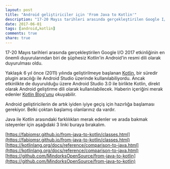 ```yaml
---
layout: post
title: "Android geliştiriciler için 'From Java to Kotlin'"
description: "17-20 Mayıs tarihleri arasında gerçekleştirilen Google I/O 2017 etkinliğinin en önemli duyurularından biri de şüphesiz Kotlin'in Android'in resmi dili olarak duyurulması oldu."
date: 2017-06-01
tags: [android,kotlin]
comments: true
share: true
---
```

17-20 Mayıs tarihleri arasında gerçekleştirilen Google I/O 2017 etkinliğinin en önemli duyurularından biri de şüphesiz Kotlin'in Android'in resmi dili olarak duyurulması oldu.

Yaklaşık 6 yıl önce (2011) yılında geliştirilmeye başlanan [Kotlin](https://kotlinlang.org/), bir süredir plugin aracılığı ile Android Studio üzerinde kullanılabiliyordu. Ancak etkinlikte de duyurulduğu üzere Android Studio 3.0 ile birlikte Kotlin, direkt olarak Android geliştirme dili olarak kullanılabilecek. Haberin içeriğini merak edenler [Kotlin Blog'unu](https://blog.jetbrains.com/kotlin/2017/05/kotlin-on-android-now-official/) okuyabilir.

Android geliştiricilerin de artık iyiden iyiye geçiş için hazırlığa başlaması gerekiyor. Belki çoktan başlamış olanlarınız da vardır.

Java ile Kotlin arasındaki farklılıkları merak edenler ve arada bakmak isteyenler için aşağıdaki 3 linki buraya bırakalım.

[https://fabiomsr.github.io/from-java-to-kotlin/classes.html](https://fabiomsr.github.io/from-java-to-kotlin/classes.html)
[https://kotlinlang.org/docs/reference/comparison-to-java.html](https://kotlinlang.org/docs/reference/comparison-to-java.html)
[https://github.com/MindorksOpenSource/from-java-to-kotlin](https://github.com/MindorksOpenSource/from-java-to-kotlin)